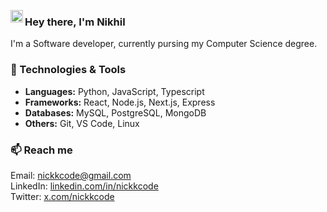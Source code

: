 <img src='https://i.giphy.com/media/v1.Y2lkPTc5MGI3NjExYzBrdW11bzVqb2trNnB6ZHg4dTJlbHJ6dnpkdWwybTQzZXg1YTc1YiZlcD12MV9pbnRlcm5hbF9naWZfYnlfaWQmY3Q9cw/d7O6RdWEfvGJNtKowA/giphy.gif' width='20px' align='left'></img>

### Hey there, I'm Nikhil
I'm a Software developer, currently pursing my Computer Science degree.

### 🔧 Technologies & Tools
- **Languages:** Python, JavaScript, Typescript
- **Frameworks:** React, Node.js, Next.js, Express
- **Databases:** MySQL, PostgreSQL, MongoDB
- **Others:** Git, VS Code, Linux

<!-- Contact -->
### 📫 Reach me
Email: [nickkcode@gmail.com](mailto:nickkcode@gmail.com)
<br>
LinkedIn: [linkedin.com/in/nickkcode](https://www.linkedin.com/in/nickkcode/)
<br>
Twitter: [x.com/nickkcode](https://x.com/nickkcode)


